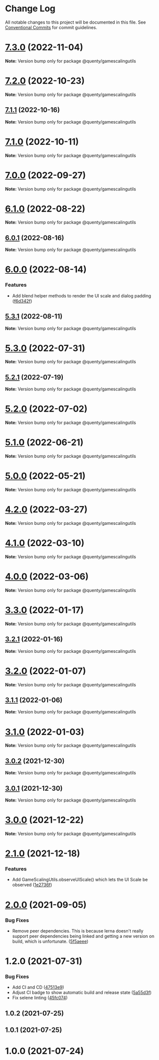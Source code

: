 # Change Log

All notable changes to this project will be documented in this file.
See [Conventional Commits](https://conventionalcommits.org) for commit guidelines.

# [7.3.0](https://github.com/Quenty/NevermoreEngine/compare/@quenty/gamescalingutils@7.2.0...@quenty/gamescalingutils@7.3.0) (2022-11-04)

**Note:** Version bump only for package @quenty/gamescalingutils





# [7.2.0](https://github.com/Quenty/NevermoreEngine/compare/@quenty/gamescalingutils@7.1.1...@quenty/gamescalingutils@7.2.0) (2022-10-23)

**Note:** Version bump only for package @quenty/gamescalingutils





## [7.1.1](https://github.com/Quenty/NevermoreEngine/compare/@quenty/gamescalingutils@7.1.0...@quenty/gamescalingutils@7.1.1) (2022-10-16)

**Note:** Version bump only for package @quenty/gamescalingutils





# [7.1.0](https://github.com/Quenty/NevermoreEngine/compare/@quenty/gamescalingutils@7.0.0...@quenty/gamescalingutils@7.1.0) (2022-10-11)

**Note:** Version bump only for package @quenty/gamescalingutils





# [7.0.0](https://github.com/Quenty/NevermoreEngine/compare/@quenty/gamescalingutils@6.1.0...@quenty/gamescalingutils@7.0.0) (2022-09-27)

**Note:** Version bump only for package @quenty/gamescalingutils





# [6.1.0](https://github.com/Quenty/NevermoreEngine/compare/@quenty/gamescalingutils@6.0.1...@quenty/gamescalingutils@6.1.0) (2022-08-22)

**Note:** Version bump only for package @quenty/gamescalingutils





## [6.0.1](https://github.com/Quenty/NevermoreEngine/compare/@quenty/gamescalingutils@6.0.0...@quenty/gamescalingutils@6.0.1) (2022-08-16)

**Note:** Version bump only for package @quenty/gamescalingutils





# [6.0.0](https://github.com/Quenty/NevermoreEngine/compare/@quenty/gamescalingutils@5.3.1...@quenty/gamescalingutils@6.0.0) (2022-08-14)


### Features

* Add blend helper methods to render the UI scale and dialog padding ([f6d342f](https://github.com/Quenty/NevermoreEngine/commit/f6d342ffd92f0df04011efe762d294f681e19d8c))





## [5.3.1](https://github.com/Quenty/NevermoreEngine/compare/@quenty/gamescalingutils@5.3.0...@quenty/gamescalingutils@5.3.1) (2022-08-11)

**Note:** Version bump only for package @quenty/gamescalingutils





# [5.3.0](https://github.com/Quenty/NevermoreEngine/compare/@quenty/gamescalingutils@5.2.1...@quenty/gamescalingutils@5.3.0) (2022-07-31)

**Note:** Version bump only for package @quenty/gamescalingutils





## [5.2.1](https://github.com/Quenty/NevermoreEngine/compare/@quenty/gamescalingutils@5.2.0...@quenty/gamescalingutils@5.2.1) (2022-07-19)

**Note:** Version bump only for package @quenty/gamescalingutils





# [5.2.0](https://github.com/Quenty/NevermoreEngine/compare/@quenty/gamescalingutils@5.1.0...@quenty/gamescalingutils@5.2.0) (2022-07-02)

**Note:** Version bump only for package @quenty/gamescalingutils





# [5.1.0](https://github.com/Quenty/NevermoreEngine/compare/@quenty/gamescalingutils@5.0.0...@quenty/gamescalingutils@5.1.0) (2022-06-21)

**Note:** Version bump only for package @quenty/gamescalingutils





# [5.0.0](https://github.com/Quenty/NevermoreEngine/compare/@quenty/gamescalingutils@4.2.0...@quenty/gamescalingutils@5.0.0) (2022-05-21)

**Note:** Version bump only for package @quenty/gamescalingutils





# [4.2.0](https://github.com/Quenty/NevermoreEngine/compare/@quenty/gamescalingutils@4.1.0...@quenty/gamescalingutils@4.2.0) (2022-03-27)

**Note:** Version bump only for package @quenty/gamescalingutils





# [4.1.0](https://github.com/Quenty/NevermoreEngine/compare/@quenty/gamescalingutils@4.0.0...@quenty/gamescalingutils@4.1.0) (2022-03-10)

**Note:** Version bump only for package @quenty/gamescalingutils





# [4.0.0](https://github.com/Quenty/NevermoreEngine/compare/@quenty/gamescalingutils@3.3.0...@quenty/gamescalingutils@4.0.0) (2022-03-06)

**Note:** Version bump only for package @quenty/gamescalingutils





# [3.3.0](https://github.com/Quenty/NevermoreEngine/compare/@quenty/gamescalingutils@3.2.1...@quenty/gamescalingutils@3.3.0) (2022-01-17)

**Note:** Version bump only for package @quenty/gamescalingutils





## [3.2.1](https://github.com/Quenty/NevermoreEngine/compare/@quenty/gamescalingutils@3.2.0...@quenty/gamescalingutils@3.2.1) (2022-01-16)

**Note:** Version bump only for package @quenty/gamescalingutils





# [3.2.0](https://github.com/Quenty/NevermoreEngine/compare/@quenty/gamescalingutils@3.1.1...@quenty/gamescalingutils@3.2.0) (2022-01-07)

**Note:** Version bump only for package @quenty/gamescalingutils





## [3.1.1](https://github.com/Quenty/NevermoreEngine/compare/@quenty/gamescalingutils@3.1.0...@quenty/gamescalingutils@3.1.1) (2022-01-06)

**Note:** Version bump only for package @quenty/gamescalingutils





# [3.1.0](https://github.com/Quenty/NevermoreEngine/compare/@quenty/gamescalingutils@3.0.2...@quenty/gamescalingutils@3.1.0) (2022-01-03)

**Note:** Version bump only for package @quenty/gamescalingutils





## [3.0.2](https://github.com/Quenty/NevermoreEngine/compare/@quenty/gamescalingutils@3.0.1...@quenty/gamescalingutils@3.0.2) (2021-12-30)

**Note:** Version bump only for package @quenty/gamescalingutils





## [3.0.1](https://github.com/Quenty/NevermoreEngine/compare/@quenty/gamescalingutils@3.0.0...@quenty/gamescalingutils@3.0.1) (2021-12-30)

**Note:** Version bump only for package @quenty/gamescalingutils





# [3.0.0](https://github.com/Quenty/NevermoreEngine/compare/@quenty/gamescalingutils@2.1.0...@quenty/gamescalingutils@3.0.0) (2021-12-22)

**Note:** Version bump only for package @quenty/gamescalingutils





# [2.1.0](https://github.com/Quenty/NevermoreEngine/compare/@quenty/gamescalingutils@2.0.0...@quenty/gamescalingutils@2.1.0) (2021-12-18)


### Features

* Add GameScalingUtils.observeUIScale() which lets the UI Scale be observed ([1e2736f](https://github.com/Quenty/NevermoreEngine/commit/1e2736fca24ff7b6c68d3f3ed32a4f546c9a0189))





# [2.0.0](https://github.com/Quenty/NevermoreEngine/compare/@quenty/gamescalingutils@1.2.0...@quenty/gamescalingutils@2.0.0) (2021-09-05)


### Bug Fixes

* Remove peer dependencies. This is because lerna doesn't really support peer dependencies being linked and getting a new version on build, which is unfortunate. ([5f5aeee](https://github.com/Quenty/NevermoreEngine/commit/5f5aeeea8de9975435309e53679f0ef7064f9dd0))





# 1.2.0 (2021-07-31)


### Bug Fixes

* Add CI and CD ([47513e9](https://github.com/Quenty/NevermoreEngine/commit/47513e9b568162707534af132396dd8756947dd3))
* Adjust CI badge to show automatic build and release state ([5a55d3f](https://github.com/Quenty/NevermoreEngine/commit/5a55d3f19bf8d66a760d67da9b56ed47fab74656))
* Fix selene linting ([45fc074](https://github.com/Quenty/NevermoreEngine/commit/45fc07489ee59127ac6582689f19a0e87c1e5b5a))



## 1.0.2 (2021-07-25)



## 1.0.1 (2021-07-25)



# 1.0.0 (2021-07-24)
